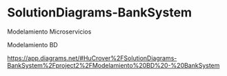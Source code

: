 # SolutionDiagrams-BankSystem


Modelamiento Microservicios



Modelamiento BD

https://app.diagrams.net/#HuCrover%2FSolutionDiagrams-BankSystem%2Fproject2%2FModelamiento%20BD%20-%20BankSystem

